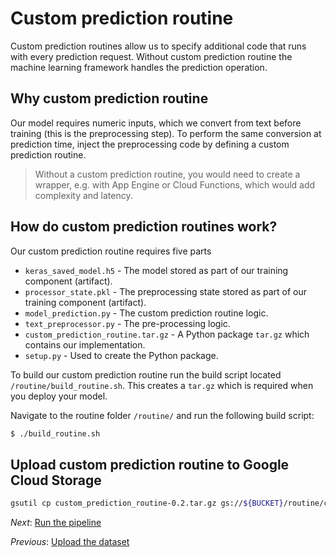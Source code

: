 # Custom prediction routine

Custom prediction routines allow us to specify additional code that runs with every prediction request.
Without custom prediction routine the machine learning framework handles the prediction operation.

## Why custom prediction routine
Our model requires numeric inputs, which we convert from text before training (this is the preprocessing step). To perform the same conversion at prediction time, inject the preprocessing code by defining a custom prediction routine.

> Without a custom prediction routine, you would need to create a wrapper, e.g. with App Engine or Cloud Functions, which would add complexity and latency.

## How do custom prediction routines work?

Our custom prediction routine requires five parts

* `keras_saved_model.h5` - The model stored as part of our training component (artifact).
* `processor_state.pkl` - The preprocessing state stored as part of our training component (artifact).
* `model_prediction.py` - The custom prediction routine logic.
* `text_preprocessor.py` - The pre-processing logic.  
* `custom_prediction_routine.tar.gz` - A Python package `tar.gz` which contains our implementation.
* `setup.py` - Used to create the Python package. 

To build our custom prediction routine run the build script located `/routine/build_routine.sh`. This creates a `tar.gz` which is required when you deploy your model. 

Navigate to the routine folder `/routine/` and run the following build script:

```bash
$ ./build_routine.sh
```

## Upload custom prediction routine to Google Cloud Storage

```bash
gsutil cp custom_prediction_routine-0.2.tar.gz gs://${BUCKET}/routine/custom_prediction_routine-0.2.tar.gz
```

*Next*: [Run the pipeline](step-5-run-pipeline.md)

*Previous*: [Upload the dataset](step-3-upload-dataset.md)